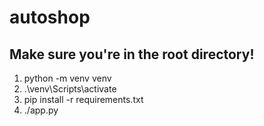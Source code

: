 # autoshop
## Make sure you're in the root directory!
1. python -m venv venv
2. .\venv\Scripts\activate
3. pip install -r requirements.txt
4. ./app.py